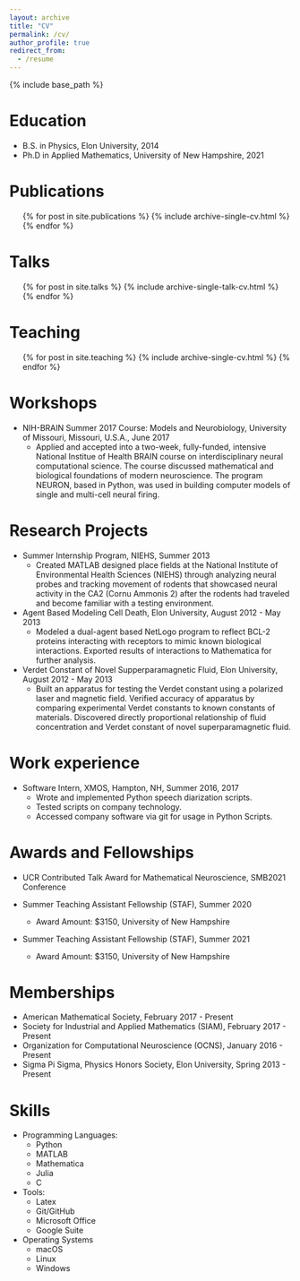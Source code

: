 ```yaml
---
layout: archive
title: "CV"
permalink: /cv/
author_profile: true
redirect_from:
  - /resume
---
```


{% include base_path %}

Education
======
* B.S. in Physics, Elon University, 2014
* Ph.D in Applied Mathematics, University of New Hampshire, 2021

Publications
======
  <ul>{% for post in site.publications %}
    {% include archive-single-cv.html %}
  {% endfor %}</ul>
  
Talks
======
  <ul>{% for post in site.talks %}
    {% include archive-single-talk-cv.html %}
  {% endfor %}</ul>
  
Teaching
======
  <ul>{% for post in site.teaching %}
    {% include archive-single-cv.html %}
  {% endfor %}</ul>
 
Workshops
======
* NIH-BRAIN Summer 2017 Course: Models and Neurobiology, University of Missouri, Missouri, U.S.A., June 2017
  * Applied and accepted into a two-week, fully-funded, intensive National Institue of Health BRAIN course on interdisciplinary neural computational science. The course discussed mathematical and biological foundations of modern neuroscience. The program NEURON, based in Python, was used in building computer models of single and multi-cell neural firing.  

Research Projects
======
* Summer Internship Program, NIEHS, Summer 2013
  * Created MATLAB designed place fields at the National Institute of Environmental Health Sciences (NIEHS) through analyzing neural probes and tracking movement of rodents that showcased neural activity in the CA2 (Cornu Ammonis 2) after the rodents had traveled and become familiar with a testing environment.
* Agent Based Modeling Cell Death, Elon University, August 2012 - May 2013
  * Modeled a dual-agent based NetLogo program to reflect BCL-2 proteins interacting with receptors to mimic known biological interactions.  Exported results of interactions to Mathematica for further analysis.
* Verdet Constant of Novel Supperparamagnetic Fluid, Elon University, August 2012 - May 2013 
  * Built an apparatus for testing the Verdet constant using a polarized laser and magnetic field.  Verified accuracy of apparatus by comparing experimental Verdet constants to known constants of materials.  Discovered directly proportional relationship of fluid concentration and Verdet constant of novel superparamagnetic fluid. 
  
Work experience
======
* Software Intern, XMOS, Hampton, NH, Summer 2016, 2017
  * Wrote and implemented Python speech diarization scripts.
  * Tested scripts on company technology.
  * Accessed company software via git for usage in Python Scripts.

Awards and Fellowships
======
* UCR Contributed Talk Award for Mathematical Neuroscience, SMB2021 Conference
* Summer Teaching Assistant Fellowship (STAF), Summer 2020
  * Award Amount: $3150, University of New Hampshire
  
* Summer Teaching Assistant Fellowship (STAF), Summer 2021
  * Award Amount: $3150, University of New Hampshire
   
Memberships
======
* American Mathematical Society, February 2017 - Present
* Society for Industrial and Applied Mathematics (SIAM), February 2017 - Present
* Organization for Computational Neuroscience (OCNS), January 2016 - Present
* Sigma Pi Sigma, Physics Honors Society, Elon University, Spring 2013 - Present

  
Skills
======
* Programming Languages:
  * Python
  * MATLAB
  * Mathematica
  * Julia
  * C 
* Tools:
  * Latex
  * Git/GitHub
  * Microsoft Office
  * Google Suite
* Operating Systems
  * macOS
  * Linux
  * Windows
